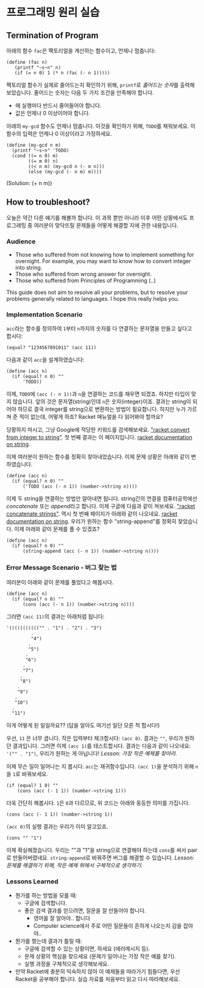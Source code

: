 # 프로그래밍 원리 실습 #

## Termination of Program ##

아래의 함수 `fac`은 팩토리얼을 계산하는 함수이고, 언제나 멈춥니다:
```racket
(define (fac n) 
   (printf "~s~n" n)
   (if (= n 0) 1 (* n (fac (- n 1)))))
```

팩토리얼 함수가 실제로 줄어드는지 확인하기 위해,
```printf```로 *줄어드는 숫자*를 출력해 보았습니다.
줄어드는 숫자는 다음 두 가지 조건을 만족해야 합니다.

- 매 실행마다 반드시 줄어들어야 합니다.
- 값은 언제나 0 이상이어야 합니다.

아래의 `my-gcd` 함수도 언제나 멈춥니다. 이것을 확인하기 위해, `TODO`를 채워보세요.
이 함수의 입력은 언제나 0 이상이라고 가정하세요.

```racket
(define (my-gcd n m)
  (printf "~s~n" 'TODO)
  (cond ((= n 0) m)
        ((= m 0) n)
        ((< n m) (my-gcd n (- m n)))
        (else (my-gcd (- n m) m))))
```

(Solution: (+ n m))

## How to troubleshoot? ##

오늘은 약간 다른 얘기를 해볼까 합니다. 이 과목 뿐만 아니라 이후 어떤 상황에서도
프로그래밍 중 여러분이 맞닥뜨릴 문제들을 어떻게 해결할 지에 관한 내용입니다.

### Audience ###
- Those who suffered from not knowing how to implement something for
  overnight. For example, you may want to know how to convert integer
  into string.
- Those who suffered from wrong answer for overnight.
- Those who suffered from Principles of Programming (..)

This guide does not aim to resolve all your problems, but to resolve
your problems generally related to languages. I hope this really helps
you.

### Implementation Scenario ###
`acc`라는 함수를 정의하여 `1`부터 `n`까지의 숫자를 다 연결하는 문자열을 만들고 싶다고 합시다:
```racket
(equal? "1234567891011" (acc 11))
```

다음과 같이 `acc`을 설계하였습니다:
```racket
(define (acc n)
  (if (equal? n 0) ""
      'TODO))
```

이제, `TODO`에 `(acc (- n 1))`과 `n`을 연결하는 코드를 채우면 되겠죠.
하지만 타입이 맞지 않습니다. 앞의 것은 문자열(string)인데 `n`은 숫자(integer)이죠.
결과는 string이 되어야 하므로 결국 integer를 string으로 변환하는 방법이 필요합니다.
하지만 누가 가르쳐 준 적이 없는데, 어떻게 하죠? Racket 매뉴얼을 다 읽어봐야 할까요?

당황하지 마시고, 그냥 Google에 적당한 키워드를 검색해보세요.
["racket convert from integer to string"](https://www.google.com/?q=racket%20convert%20from%20integer%20to%20string).
첫 번째 결과는 이 페이지입니다.
[racket documentation on string](http://docs.racket-lang.org/reference/strings.html).

이제 여러분이 원하는 함수를 정확히 찾아내었습니다. 이제 문제 상황은 아래와 같이 변하였습니다.
```racket
(define (acc n)
  (if (equal? n 0) ""
      ('TODO (acc (- n 1)) (number->string n))))
```

이제 두 string을 연결하는 방법만 알아내면 됩니다. string간의 연결을 컴퓨터공학에선 *concatenate* 또는 *append*라고 합니다. 이제 구글에 다음과 같이 쳐보세요.
["racket concatenate strings"](https://www.google.co.kr/search?q=racket+concatenate+strings).
역시 첫 번째 페이지가 아래와 같이 나오네요.
[racket documentation on string](http://docs.racket-lang.org/reference/strings.html).
우리가 원하는 함수 "string-append"를 정확히 찾았습니다. 이제 아래와 같이 문제를 풀 수 있겠죠?
```racket
(define (acc n)
  (if (equal? n 0) ""
      (string-append (acc (- n 1)) (number->string n))))
```

### Error Message Scenario - 버그 찾는 법 ###
여러분이 아래와 같이 문제를 풀었다고 해봅시다.
```racket
(define (acc n)
  (if (equal? n 0) ""
      (cons (acc (- n 1)) (number->string n))))
```

그러면 `(acc 11)`의 결과는 아래처럼 됩니다:
```racket
'((((((((((("" . "1") . "2") . "3")
         .
         "4")
        .
        "5")
       .
       "6")
      .
      "7")
     .
     "8")
    .
    "9")
   .
   "10")
  .
  "11")
```
이게 어떻게 된 일일까요?? (답을 알아도 여기선 일단 모른 척 합시다!)

우선, `11` 은 너무 큽니다. 작은 입력부터 체크합시다: `(acc 0)`.
결과는 `""`, 우리가 원하던 결과입니다. 그러면 이제 `(acc 1)`를 테스트합시다.
결과는 다음과 같이 나오네요: `'("" . "1")`, 우리가 원하는 게 아닙니다!
*Lesson: 가장 작은 예제를 찾아라.*

이제 무슨 일이 일어나는 지 봅시다. `acc`는 재귀함수입니다. `(acc 1)`을 분석하기 위해 `n`을 `1`로 바꿔보세요.

```racket
(if (equal? 1 0) ""
    (cons (acc (- 1 1)) (number->string 1)))
```
더욱 간단히 해봅시다. `1`은 `0`과 다르므로, 위 코드는 아래와 동등한 의미를 가집니다.
```racket
(cons (acc (- 1 1)) (number->string 1))
```
`(acc 0)`의 실행 결과는 우리가 이미 알고있죠.
```racket
(cons "" "1")
```
이제 확실해졌습니다. 우리는 ""과 "1"을 string으로 연결해야 하는데 `cons`를 써서 pair로 만들어버렸네요.
`string-append`로 바꿔주면 버그를 해결할 수 있습니다.
*Lesson: 문제를 해결하기 위해, 작은 예제 위에서 구체적으로 생각하기.*

### Lessons Learned ###
- 뭔가를 하는 방법을 모를 때:
    + 구글에 검색합니다.
    + 좋은 검색 결과를 얻으려면, 질문을 잘 만들어야 합니다.
        * 영어를 잘 알아야.. 합니다
        * Computer science에서 주로 어떤 질문들이 흔하게 나오는지 감을 잡아야..
- 뭔가를 했는데 결과가 틀릴 때:
    + 구글에 검색할 수 있는 상황이면, 하세요 (에러메시지 등).
    + 문제 상황의 핵심을 찾으세요 (문제가 일어나는 가장 작은 예를 찾기).
    + 실행 과정을 구체적으로 생각해보세요.
- 만약 Racket에 충분히 익숙하지 않아 이 예제들을 따라가기 힘들다면, 우선 Racket을 공부해야 합니다. 실습 자료를 처음부터 읽고 다시 따라해보세요.
